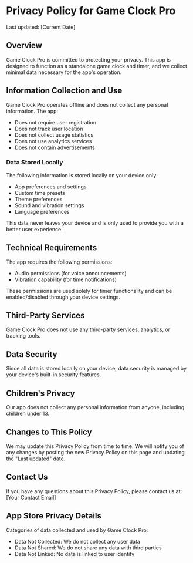 # Privacy Policy for Game Clock Pro

Last updated: [Current Date]

## Overview
Game Clock Pro is committed to protecting your privacy. This app is designed to function as a standalone game clock and timer, and we collect minimal data necessary for the app's operation.

## Information Collection and Use
Game Clock Pro operates offline and does not collect any personal information. The app:
- Does not require user registration
- Does not track user location
- Does not collect usage statistics
- Does not use analytics services
- Does not contain advertisements

### Data Stored Locally
The following information is stored locally on your device only:
- App preferences and settings
- Custom time presets
- Theme preferences
- Sound and vibration settings
- Language preferences

This data never leaves your device and is only used to provide you with a better user experience.

## Technical Requirements
The app requires the following permissions:
- Audio permissions (for voice announcements)
- Vibration capability (for time notifications)

These permissions are used solely for timer functionality and can be enabled/disabled through your device settings.

## Third-Party Services
Game Clock Pro does not use any third-party services, analytics, or tracking tools.

## Data Security
Since all data is stored locally on your device, data security is managed by your device's built-in security features.

## Children's Privacy
Our app does not collect any personal information from anyone, including children under 13.

## Changes to This Policy
We may update this Privacy Policy from time to time. We will notify you of any changes by posting the new Privacy Policy on this page and updating the "Last updated" date.

## Contact Us
If you have any questions about this Privacy Policy, please contact us at:
[Your Contact Email]

## App Store Privacy Details
Categories of data collected and used by Game Clock Pro:
- Data Not Collected: We do not collect any user data
- Data Not Shared: We do not share any data with third parties
- Data Not Linked: No data is linked to user identity
